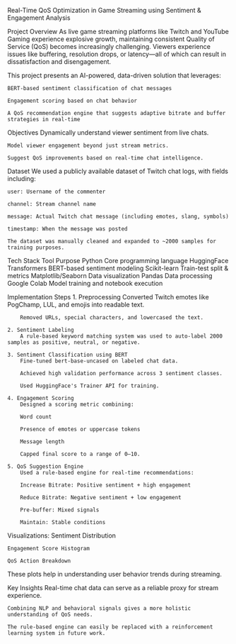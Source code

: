 Real-Time QoS Optimization in Game Streaming using Sentiment & Engagement Analysis

Project Overview
    As live game streaming platforms like Twitch and YouTube Gaming experience explosive growth, maintaining consistent Quality of Service (QoS) becomes increasingly challenging. Viewers experience issues like buffering, resolution drops, or latency—all of which can result in dissatisfaction and disengagement.

This project presents an AI-powered, data-driven solution that leverages:

    BERT-based sentiment classification of chat messages

    Engagement scoring based on chat behavior

    A QoS recommendation engine that suggests adaptive bitrate and buffer strategies in real-time

Objectives
    Dynamically understand viewer sentiment from live chats.

    Model viewer engagement beyond just stream metrics.

    Suggest QoS improvements based on real-time chat intelligence.

Dataset
    We used a publicly available dataset of Twitch chat logs, with fields including:

    user: Username of the commenter

    channel: Stream channel name

    message: Actual Twitch chat message (including emotes, slang, symbols)

    timestamp: When the message was posted

    The dataset was manually cleaned and expanded to ~2000 samples for training purposes.

Tech Stack
    Tool	                    Purpose
    Python	                    Core programming language
    HuggingFace Transformers	BERT-based sentiment modeling
    Scikit-learn	            Train-test split & metrics
    Matplotlib/Seaborn	        Data visualization
    Pandas	                    Data processing
    Google Colab	            Model training and notebook execution


Implementation Steps
    1. Preprocessing
        Converted Twitch emotes like PogChamp, LUL, and emojis into readable text.

        Removed URLs, special characters, and lowercased the text.

    2. Sentiment Labeling
        A rule-based keyword matching system was used to auto-label 2000 samples as positive, neutral, or negative.

    3. Sentiment Classification using BERT
        Fine-tuned bert-base-uncased on labeled chat data.

        Achieved high validation performance across 3 sentiment classes.

        Used HuggingFace's Trainer API for training.

    4. Engagement Scoring
        Designed a scoring metric combining:

        Word count

        Presence of emotes or uppercase tokens

        Message length

        Capped final score to a range of 0–10.

    5. QoS Suggestion Engine
        Used a rule-based engine for real-time recommendations:

        Increase Bitrate: Positive sentiment + high engagement

        Reduce Bitrate: Negative sentiment + low engagement

        Pre-buffer: Mixed signals

        Maintain: Stable conditions

Visualizations:
    Sentiment Distribution

    Engagement Score Histogram

    QoS Action Breakdown

These plots help in understanding user behavior trends during streaming.

Key Insights
    Real-time chat data can serve as a reliable proxy for stream experience.

    Combining NLP and behavioral signals gives a more holistic understanding of QoS needs.

    The rule-based engine can easily be replaced with a reinforcement learning system in future work.